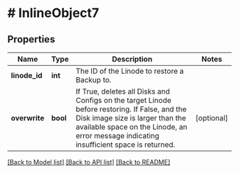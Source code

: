 # # InlineObject7

## Properties

Name | Type | Description | Notes
------------ | ------------- | ------------- | -------------
**linode_id** | **int** | The ID of the Linode to restore a Backup to. |
**overwrite** | **bool** | If True, deletes all Disks and Configs on the target Linode before restoring.  If False, and the Disk image size is larger than the available space on the Linode, an error message indicating insufficient space is returned. | [optional]

[[Back to Model list]](../../README.md#models) [[Back to API list]](../../README.md#endpoints) [[Back to README]](../../README.md)
